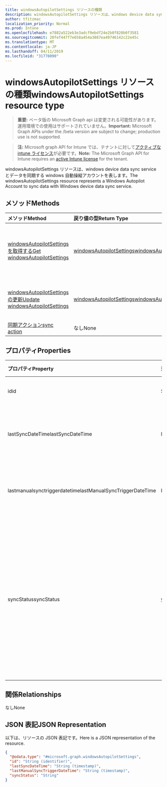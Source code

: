 ```yaml
---
title: windowsAutopilotSettings リソースの種類
description: windowsAutopilotSettings リソースは、windows device data sync service とデータを同期する windows 自動操縦アカウントを表します。
author: tfitzmac
localization_priority: Normal
ms.prod: Intune
ms.openlocfilehash: e7882a522eb3e3adcf9ebdf24e2b8f820b0f3581
ms.sourcegitcommit: 20fef447f7e658a454a3887ea49746142c22e45c
ms.translationtype: MT
ms.contentlocale: ja-JP
ms.lasthandoff: 04/11/2019
ms.locfileid: "31778090"
---
```

# <a name="windowsautopilotsettings-resource-type"></a><span data-ttu-id="e7b1a-103">windowsAutopilotSettings リソースの種類</span><span class="sxs-lookup"><span data-stu-id="e7b1a-103">windowsAutopilotSettings resource type</span></span>

> <span data-ttu-id="e7b1a-104">**重要:** ベータ版の Microsoft Graph api は変更される可能性があります。運用環境での使用はサポートされていません。</span><span class="sxs-lookup"><span data-stu-id="e7b1a-104">**Important:** Microsoft Graph APIs under the /beta version are subject to change; production use is not supported.</span></span>

> <span data-ttu-id="e7b1a-105">**注:** Microsoft graph API for Intune では、テナントに対して[アクティブな intune ライセンス](https://go.microsoft.com/fwlink/?linkid=839381)が必要です。</span><span class="sxs-lookup"><span data-stu-id="e7b1a-105">**Note:** The Microsoft Graph API for Intune requires an [active Intune license](https://go.microsoft.com/fwlink/?linkid=839381) for the tenant.</span></span>

<span data-ttu-id="e7b1a-106">windowsAutopilotSettings リソースは、windows device data sync service とデータを同期する windows 自動操縦アカウントを表します。</span><span class="sxs-lookup"><span data-stu-id="e7b1a-106">The windowsAutopilotSettings resource represents a Windows Autopilot Account to sync data with Windows device data sync service.</span></span>

## <a name="methods"></a><span data-ttu-id="e7b1a-107">メソッド</span><span class="sxs-lookup"><span data-stu-id="e7b1a-107">Methods</span></span>
|<span data-ttu-id="e7b1a-108">メソッド</span><span class="sxs-lookup"><span data-stu-id="e7b1a-108">Method</span></span>|<span data-ttu-id="e7b1a-109">戻り値の型</span><span class="sxs-lookup"><span data-stu-id="e7b1a-109">Return Type</span></span>|<span data-ttu-id="e7b1a-110">説明</span><span class="sxs-lookup"><span data-stu-id="e7b1a-110">Description</span></span>|
|:---|:---|:---|
|[<span data-ttu-id="e7b1a-111">windowsAutopilotSettings を取得する</span><span class="sxs-lookup"><span data-stu-id="e7b1a-111">Get windowsAutopilotSettings</span></span>](../api/intune-enrollment-windowsautopilotsettings-get.md)|[<span data-ttu-id="e7b1a-112">windowsAutopilotSettings</span><span class="sxs-lookup"><span data-stu-id="e7b1a-112">windowsAutopilotSettings</span></span>](../resources/intune-enrollment-windowsautopilotsettings.md)|<span data-ttu-id="e7b1a-113">[windowsAutopilotSettings](../resources/intune-enrollment-windowsautopilotsettings.md)オブジェクトのプロパティとリレーションシップを読み取ります。</span><span class="sxs-lookup"><span data-stu-id="e7b1a-113">Read properties and relationships of the [windowsAutopilotSettings](../resources/intune-enrollment-windowsautopilotsettings.md) object.</span></span>|
|[<span data-ttu-id="e7b1a-114">windowsAutopilotSettings の更新</span><span class="sxs-lookup"><span data-stu-id="e7b1a-114">Update windowsAutopilotSettings</span></span>](../api/intune-enrollment-windowsautopilotsettings-update.md)|[<span data-ttu-id="e7b1a-115">windowsAutopilotSettings</span><span class="sxs-lookup"><span data-stu-id="e7b1a-115">windowsAutopilotSettings</span></span>](../resources/intune-enrollment-windowsautopilotsettings.md)|<span data-ttu-id="e7b1a-116">[windowsAutopilotSettings](../resources/intune-enrollment-windowsautopilotsettings.md)オブジェクトのプロパティを更新します。</span><span class="sxs-lookup"><span data-stu-id="e7b1a-116">Update the properties of a [windowsAutopilotSettings](../resources/intune-enrollment-windowsautopilotsettings.md) object.</span></span>|
|[<span data-ttu-id="e7b1a-117">同期アクション</span><span class="sxs-lookup"><span data-stu-id="e7b1a-117">sync action</span></span>](../api/intune-enrollment-windowsautopilotsettings-sync.md)|<span data-ttu-id="e7b1a-118">なし</span><span class="sxs-lookup"><span data-stu-id="e7b1a-118">None</span></span>|<span data-ttu-id="e7b1a-119">まだ文書化されていません</span><span class="sxs-lookup"><span data-stu-id="e7b1a-119">Not yet documented</span></span>|

## <a name="properties"></a><span data-ttu-id="e7b1a-120">プロパティ</span><span class="sxs-lookup"><span data-stu-id="e7b1a-120">Properties</span></span>
|<span data-ttu-id="e7b1a-121">プロパティ</span><span class="sxs-lookup"><span data-stu-id="e7b1a-121">Property</span></span>|<span data-ttu-id="e7b1a-122">型</span><span class="sxs-lookup"><span data-stu-id="e7b1a-122">Type</span></span>|<span data-ttu-id="e7b1a-123">説明</span><span class="sxs-lookup"><span data-stu-id="e7b1a-123">Description</span></span>|
|:---|:---|:---|
|<span data-ttu-id="e7b1a-124">id</span><span class="sxs-lookup"><span data-stu-id="e7b1a-124">id</span></span>|<span data-ttu-id="e7b1a-125">String</span><span class="sxs-lookup"><span data-stu-id="e7b1a-125">String</span></span>|<span data-ttu-id="e7b1a-126">オブジェクトの GUID</span><span class="sxs-lookup"><span data-stu-id="e7b1a-126">The GUID for the object</span></span>|
|<span data-ttu-id="e7b1a-127">lastSyncDateTime</span><span class="sxs-lookup"><span data-stu-id="e7b1a-127">lastSyncDateTime</span></span>|<span data-ttu-id="e7b1a-128">DateTimeOffset</span><span class="sxs-lookup"><span data-stu-id="e7b1a-128">DateTimeOffset</span></span>|<span data-ttu-id="e7b1a-129">DDS サービスによる最終データ同期日時。</span><span class="sxs-lookup"><span data-stu-id="e7b1a-129">Last data sync date time with DDS service.</span></span>|
|<span data-ttu-id="e7b1a-130">lastmanualsynctriggerdatetime</span><span class="sxs-lookup"><span data-stu-id="e7b1a-130">lastManualSyncTriggerDateTime</span></span>|<span data-ttu-id="e7b1a-131">DateTimeOffset</span><span class="sxs-lookup"><span data-stu-id="e7b1a-131">DateTimeOffset</span></span>|<span data-ttu-id="e7b1a-132">DDS サービスによる最終データ同期日時。</span><span class="sxs-lookup"><span data-stu-id="e7b1a-132">Last data sync date time with DDS service.</span></span>|
|<span data-ttu-id="e7b1a-133">syncStatus</span><span class="sxs-lookup"><span data-stu-id="e7b1a-133">syncStatus</span></span>|[<span data-ttu-id="e7b1a-134">windowsAutopilotSyncStatus</span><span class="sxs-lookup"><span data-stu-id="e7b1a-134">windowsAutopilotSyncStatus</span></span>](../resources/intune-enrollment-windowsautopilotsyncstatus.md)|<span data-ttu-id="e7b1a-135">デバイスデータ同期 (DDS) サービスとの同期の状態を示します。</span><span class="sxs-lookup"><span data-stu-id="e7b1a-135">Indicates the status of sync with Device data sync (DDS) service.</span></span> <span data-ttu-id="e7b1a-136">可能な値は、`unknown`、`inProgress`、`completed`、`failed` です。</span><span class="sxs-lookup"><span data-stu-id="e7b1a-136">Possible values are: `unknown`, `inProgress`, `completed`, `failed`.</span></span>|

## <a name="relationships"></a><span data-ttu-id="e7b1a-137">関係</span><span class="sxs-lookup"><span data-stu-id="e7b1a-137">Relationships</span></span>
<span data-ttu-id="e7b1a-138">なし</span><span class="sxs-lookup"><span data-stu-id="e7b1a-138">None</span></span>

## <a name="json-representation"></a><span data-ttu-id="e7b1a-139">JSON 表記</span><span class="sxs-lookup"><span data-stu-id="e7b1a-139">JSON Representation</span></span>
<span data-ttu-id="e7b1a-140">以下は、リソースの JSON 表記です。</span><span class="sxs-lookup"><span data-stu-id="e7b1a-140">Here is a JSON representation of the resource.</span></span>
<!-- {
  "blockType": "resource",
  "keyProperty": "id",
  "@odata.type": "microsoft.graph.windowsAutopilotSettings"
}
-->
``` json
{
  "@odata.type": "#microsoft.graph.windowsAutopilotSettings",
  "id": "String (identifier)",
  "lastSyncDateTime": "String (timestamp)",
  "lastManualSyncTriggerDateTime": "String (timestamp)",
  "syncStatus": "String"
}
```





